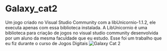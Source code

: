 # Galaxy_cat2
 Um jogo criado no Visual Studio Community com a libUnicornio-1.1.2, ele executa apenas com essa biblioteca instalada.
 A LibUnicornio é uma biblioteca para criação de jogos no visual studio community desenvolvida por um aluno da mesma faculdade que eu estudo. 
 Esse foi um trabalho que eu fiz durante o curso de Jogos Digitais
![Galaxy Cat 2](https://img.itch.zone/aW1hZ2UvNjg2NjgzLzM3ODEyNjAucG5n/original/3iSudW.png)
